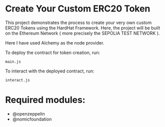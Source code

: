 # Create Your Custom ERC20 Token

This project demonstrates the process to create your very own custom ERC20 Tokens using the HardHat Framework. Here, the project will be built on the Ethereum Network ( more precisely the SEPOLIA TEST NETWORK ).

Here I have used Alchemy as the node provider.


To deploy the contract for token creation, run:

```
main.js
```

To interact with the deployed contract, run:

```
interact.js
```
# Required modules:

- @openzeppelin
- @nomicfoundation

